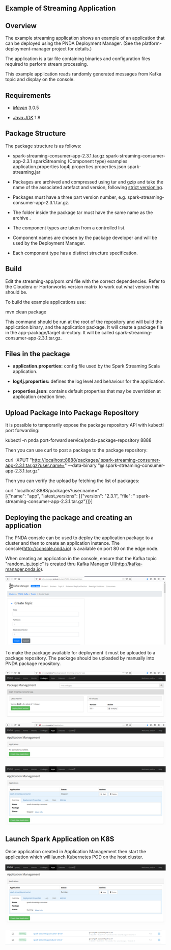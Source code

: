 Example of Streaming Application
--------------------------------

Overview
--------

The example streaming application shows an example of an application
that can be deployed using the PNDA Deployment Manager. (See the
platform-deployment-manager project for details.)

The application is a tar file containing binaries and configuration
files required to perform stream processing.

This example application reads randomly generated messages from Kafka
topic and display on the console.

Requirements
------------

-   [*Maven*](https://maven.apache.org/docs/3.0.5/release-notes.html)
    3.0.5

-   [*Java
    JDK*](https://docs.oracle.com/javase/8/docs/technotes/guides/install/install_overview.html)
    1.8

Package Structure
-----------------

The package structure is as follows:

- spark-streaming-consumer-app-2.3.1.tar.gz
    spark-streaming-consumer-app-2.3.1
        sparkStreaming (Component type)
           examples
                application.properties
               log4j.properties
               properties.json
       spark-streaming.jar

-   Packages are archived and compressed using tar and gzip and take the
    name of the associated artefact and version, following [strict
    versioning](http://legacy.python.org/dev/peps/pep-0386).

-   Packages must have a three part version number, e.g.
    spark-streaming-consumer-app-2.3.1.tar.gz.

-   The folder inside the package tar must have the same name as the
    archive .

-   The component types are taken from a controlled list.

-   Component names are chosen by the package developer and will be used
    by the Deployment Manager.

-   Each component type has a distinct structure specification.

Build
------

Edit the streaming-app/pom.xml file with the correct dependencies. Refer
to the Cloudera or Hortonworks version matrix to work out what version
this should be.

To build the example applications use:

mvn clean package

This command should be run at the root of the repository and will build
the application binary, and the application package. It will create a
package file in the app-package/target directory. It will be called
spark-streaming-consumer-app-2.3.1.tar.gz.

Files in the package
--------------------

-   **application.properties:** config file used by the Spark Streaming
    Scala application.

-   **log4j.properties:** defines the log level and behaviour for the
    application.

-   **properties.json:** contains default properties that may be
    overridden at application creation time.

Upload Package into Package Repository
--------------------------------------

It is possible to temporarily expose the package repository API with
kubectl port forwarding:

kubectl -n pnda port-forward service/pnda-package-repository 8888

Then you can use curl to post a package to the package repository:

curl -XPUT "[http://localhost:8888/packages/
spark-streaming-consumer-app-2.3.1.tar.gz?user.name=](http://localhost:8888/packages/app-0.0.1.tar.gz?user.name=)"
--data-binary "@ spark-streaming-consumer-app-2.3.1.tar.gz"

Then you can verify the upload by fetching the list of packages:

curl "localhost:8888/packages?user.name="\
\[{"name": "app", "latest\_versions": \[{"version": "2.3.1", "file": "
spark-streaming-consumer-app-2.3.1.tar.gz"}\]}\]

Deploying the package and creating an application
-------------------------------------------------

The PNDA console can be used to deploy the application package to a
cluster and then to create an application instance. The
console(http://console.pnda.io) is available on port 80 on the edge
node.

When creating an application in the console, ensure that the Kafka topic
"random\_ip\_topic" is created thru Kafka Manager
UI(http://kafka-manager.pnda.io).

![](./media/image1.png)

To make the package available for deployment it must be uploaded to a
package repository. The package should be uploaded by manually into PNDA
package repository.

![](./media/image2.png)

![](./media/image3.png)

![](./media/image4.png)

Launch Spark Application on K8S
-------------------------------

Once application created in Application Management then start the
application which will launch Kubernetes POD on the host cluster.

![](./media/image5.png)

![](./media/image6.png)
